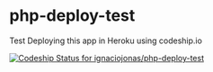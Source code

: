 php-deploy-test
===============

Test Deploying this app in Heroku using codeship.io

[ ![Codeship Status for ignaciojonas/php-deploy-test](https://codeship.io/projects/c90a9950-218e-0132-b6f9-7a392cccb961/status)](https://codeship.io/projects/36293)
